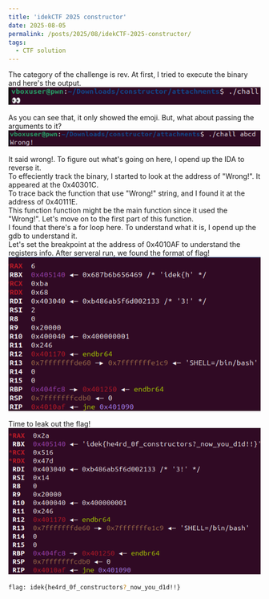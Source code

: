 ```yaml
---
title: 'idekCTF 2025 constructor'
date: 2025-08-05
permalink: /posts/2025/08/idekCTF-2025-constructor/
tags:
  - CTF solution
---
```



The category of the challenge is rev. At first, I tried to execute the binary and here's the output.\
![](/images/idekCTF2025/initial_output.png)

As you can see that, it only showed the emoji. But, what about passing the arguments to it?\
![](/images/idekCTF2025/first_try.png)

It said wrong!. To figure out what's going on here, I opend up the IDA to reverse it.\
To effeciently track the binary, I started to look at the address of "Wrong!". It appeared at the 0x40301C.\
To trace back the function that use "Wrong!" string, and I found it at the address of 0x40111E.\
This function function might be the main function since it used the "Wrong!". Let's move on to the first part of this function.\
I found that there's a for loop here. To understand what it is, I opend up the gdb to understand it.\
Let's set the breakpoint at the address of 0x4010AF to understand the registers info. After serveral run, we found the format of flag!\
![](/images/idekCTF2025/flag_format.png)

Time to leak out the flag!\
![](/images/idekCTF2025/flag.png)

```bash
flag: idek{he4rd_0f_constructors?_now_you_d1d!!}
```
